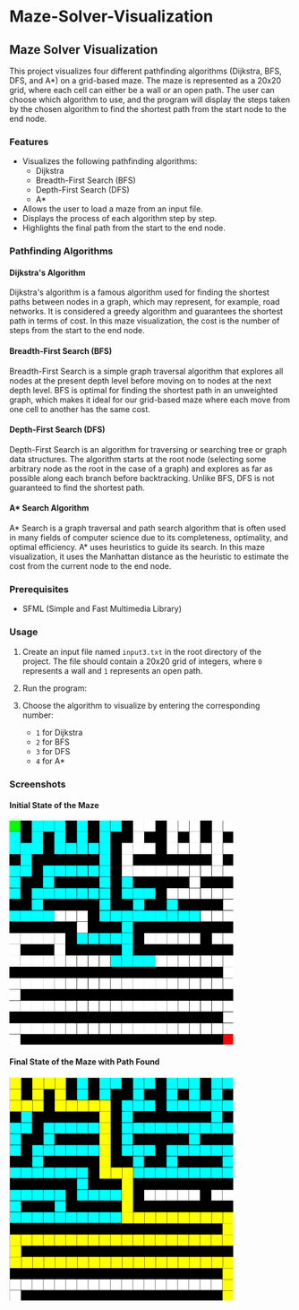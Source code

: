 # Maze-Solver-Visualization

## Maze Solver Visualization

This project visualizes four different pathfinding algorithms (Dijkstra, BFS, DFS, and A*) on a grid-based maze. The maze is represented as a 20x20 grid, where each cell can either be a wall or an open path. The user can choose which algorithm to use, and the program will display the steps taken by the chosen algorithm to find the shortest path from the start node to the end node.

### Features

- Visualizes the following pathfinding algorithms:
  - Dijkstra
  - Breadth-First Search (BFS)
  - Depth-First Search (DFS)
  - A*
- Allows the user to load a maze from an input file.
- Displays the process of each algorithm step by step.
- Highlights the final path from the start to the end node.

### Pathfinding Algorithms

#### Dijkstra's Algorithm

Dijkstra's algorithm is a famous algorithm used for finding the shortest paths between nodes in a graph, which may represent, for example, road networks. It is considered a greedy algorithm and guarantees the shortest path in terms of cost. In this maze visualization, the cost is the number of steps from the start to the end node.

#### Breadth-First Search (BFS)

Breadth-First Search is a simple graph traversal algorithm that explores all nodes at the present depth level before moving on to nodes at the next depth level. BFS is optimal for finding the shortest path in an unweighted graph, which makes it ideal for our grid-based maze where each move from one cell to another has the same cost.

#### Depth-First Search (DFS)

Depth-First Search is an algorithm for traversing or searching tree or graph data structures. The algorithm starts at the root node (selecting some arbitrary node as the root in the case of a graph) and explores as far as possible along each branch before backtracking. Unlike BFS, DFS is not guaranteed to find the shortest path.

#### A* Search Algorithm

A* Search is a graph traversal and path search algorithm that is often used in many fields of computer science due to its completeness, optimality, and optimal efficiency. A* uses heuristics to guide its search. In this maze visualization, it uses the Manhattan distance as the heuristic to estimate the cost from the current node to the end node.

### Prerequisites

- SFML (Simple and Fast Multimedia Library)


### Usage

1. Create an input file named `input3.txt` in the root directory of the project. The file should contain a 20x20 grid of integers, where `0` represents a wall and `1` represents an open path.

2. Run the program:

3. Choose the algorithm to visualize by entering the corresponding number:
    - `1` for Dijkstra
    - `2` for BFS
    - `3` for DFS
    - `4` for A*

### Screenshots

#### Initial State of the Maze
<img src="initial_state.png" alt="Initial State of the Maze" width="400">

#### Final State of the Maze with Path Found
<img src="final_state.png" alt="Final State of the Maze" width="400">



